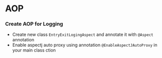 # AOP
### Create AOP for Logging 
- Create new class ```EntryExitLogingAspect``` and annotate it with ```@Aspect``` annotation
- Enable aspectj auto proxy using annotation ```@EnableAspectJAutoProxy``` in your main class
ction


